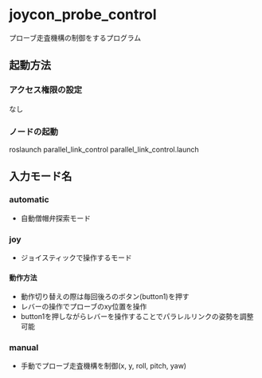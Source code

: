 # joycon_probe_control
プローブ走査機構の制御をするプログラム

## 起動方法
### アクセス権限の設定
なし

### ノードの起動
roslaunch parallel_link_control parallel_link_control.launch

## 入力モード名
### automatic
* 自動僧帽弁探索モード <br>

### joy
* ジョイスティックで操作するモード <br>
#### 動作方法
* 動作切り替えの際は毎回後ろのボタン(button1)を押す <br>
* レバーの操作でプローブのxy位置を操作 <br>
* button1を押しながらレバーを操作することでパラレルリンクの姿勢を調整可能 <br>

### manual
*  手動でプローブ走査機構を制御(x, y, roll, pitch, yaw) <br>
